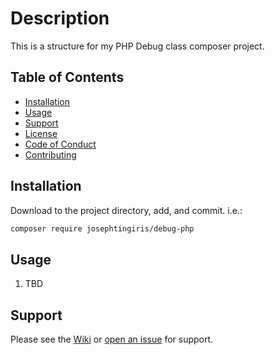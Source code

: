 <!-- Markdown link definitions -->
[init-base]: https://github.com/josephtingiris/debug-php
[init-conduct]: debug-php.CODE_OF_CONDUCT.md
[init-contributing]: debug-php.CONTRIBUTING.md
[init-installation]: #Installation
[init-issue]: https://github.com/josephtingiris/debug-php/issues/new
[init-license]: debug-php.LICENSE.md
[init-support]: #Support
[init-usage]: #Usage
[init-wiki]: https://github.com/josephtingiris/debug-php/wiki

# Description

This is a structure for my PHP Debug class composer project.

## Table of Contents

* [Installation][init-installation]
* [Usage][init-usage]
* [Support][init-support]
* [License][init-license]
* [Code of Conduct][init-conduct]
* [Contributing][init-contributing]

## Installation

Download to the project directory, add, and commit.  i.e.:

```sh
composer require josephtingiris/debug-php
```

## Usage

1. TBD

## Support

Please see the [Wiki][init-wiki] or [open an issue][init-issue] for support.
